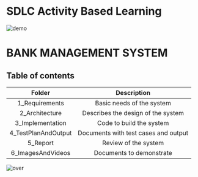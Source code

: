 # SDLC Activity Based Learning
![demo](https://zybermedia.net/wp-content/uploads/2019/07/banking.jpg)
# BANK MANAGEMENT SYSTEM
## Table of contents
|Folder|Description|
|:---:|:---:|
|1_Requirements|Basic needs of the system|
|2_Architecture|Describes the design of the system|
|3_Implementation|Code to build the system|
|4_TestPlanAndOutput|Documents with test cases and output|
|5_Report|Review of the system|
|6_ImagesAndVideos|Documents to demonstrate|
![over](https://github.com/Chinmayi-bc/LnT__STEPin__mini__project/2_Architecture/overview.png)
